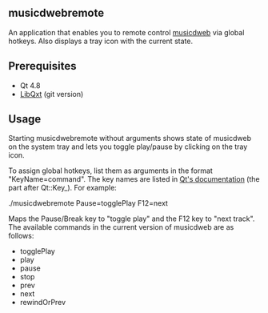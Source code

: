 ## musicdwebremote

An application that enables you to remote control [musicdweb](https://github.com/mvirkkunen/musicdweb) via global hotkeys. Also displays a tray icon with the current state.

## Prerequisites

* Qt 4.8
* [LibQxt](http://libqxt.org/) (git version)

## Usage

Starting musicdwebremote without arguments shows state of musicdweb on the system tray and lets you toggle play/pause by clicking on the tray icon.

To assign global hotkeys, list them as arguments in the format "KeyName=command". The key names are listed in [Qt's documentation](http://qt-project.org/doc/qt-4.8/qt.html#Key-enum) (the part after Qt::Key_). For example:

  ./musicdwebremote Pause=togglePlay F12=next

Maps the Pause/Break key to "toggle play" and the F12 key to "next track". The available commands in the current version of musicdweb are as follows:

* togglePlay
* play
* pause
* stop
* prev
* next
* rewindOrPrev
